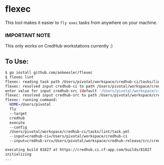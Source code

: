 # flexec

This tool makes it easier to `fly exec` tasks from anywhere on your machine.

### IMPORTANT NOTE

This only works on CredHub workstations currently :)

## To Use:

```bash
$ go install github.com/ankeesler/flexec
$ flexec lint
flexec: reading task path /Users/pivotal/workspace/credhub-ci/tasks/lint/task.yml
flexec: resolved input credhub-ci to path /Users/pivotal/workspace/credhub-ci
enter value for input credhub-src (default '/Users/pivotal/workspace/credhub-release/src/credhub'):
flexec: resolved input credhub-src to path /Users/pivotal/workspace/credhub-release/src/credhub
flexec: running command:
  HOME=/Users/pivotal
  fly
  --target
  credhub
  execute
  --config
  /Users/pivotal/workspace/credhub-ci/tasks/lint/task.yml
  --input=credhub-ci=/Users/pivotal/workspace/credhub-ci
  --input=credhub-src=/Users/pivotal/workspace/credhub-release/src/credhub

executing build 81827 at https://credhub.ci.cf-app.com/builds/81827
initializing
...
```
